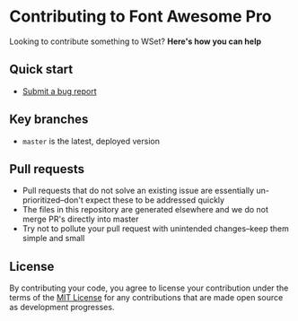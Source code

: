 # Contributing to Font Awesome Pro

Looking to contribute something to WSet? **Here's how you can help**

## Quick start

* [Submit a bug report](https://github.com/mullinsmikey/wset/issues/new?template=bug-report.md)

## Key branches

- `master` is the latest, deployed version

## Pull requests

- Pull requests that do not solve an existing issue are essentially un-prioritized–don't expect these to be addressed quickly
- The files in this repository are generated elsewhere and we do not merge PR's directly into master
- Try not to pollute your pull request with unintended changes–keep them simple and small

## License
By contributing your code, you agree to license your contribution under the terms of the [MIT License](http://opensource.org/licenses/mit-license.html) for any contributions that are made open source as development progresses.
